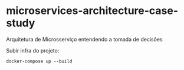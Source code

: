 # microservices-architecture-case-study

Arquitetura de Microsserviço entendendo a tomada de decisões

Subir infra do projeto:

`docker-compose up --build`
